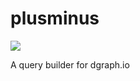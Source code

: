 # plusminus

![](https://github.com/nicklanng/plusminus/workflows/CI/badge.svg)

A query builder for dgraph.io

